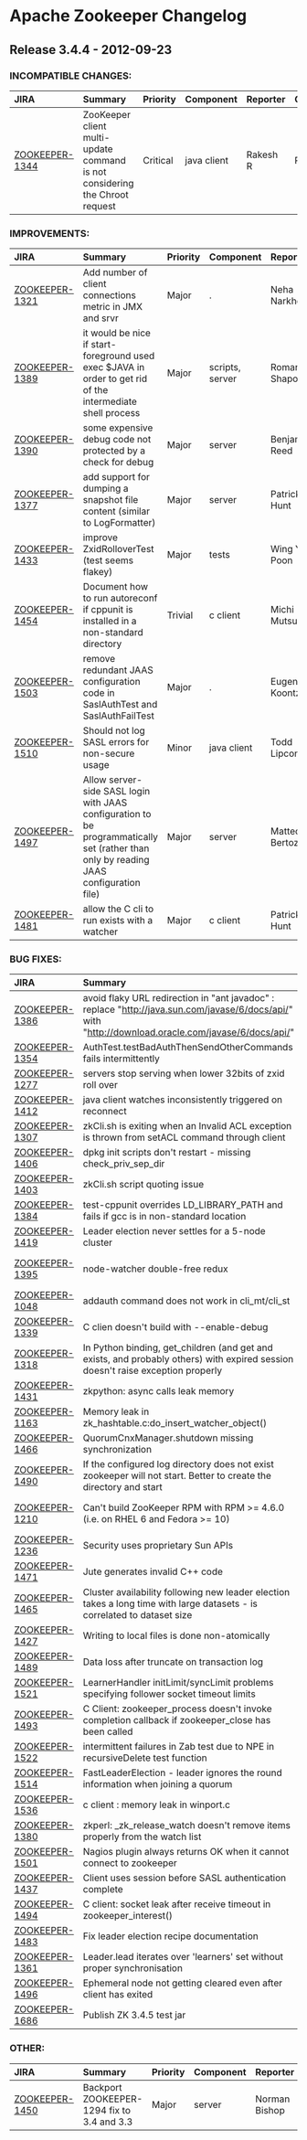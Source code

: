 
<!---
# Licensed to the Apache Software Foundation (ASF) under one
# or more contributor license agreements.  See the NOTICE file
# distributed with this work for additional information
# regarding copyright ownership.  The ASF licenses this file
# to you under the Apache License, Version 2.0 (the
# "License"); you may not use this file except in compliance
# with the License.  You may obtain a copy of the License at
#
#     http://www.apache.org/licenses/LICENSE-2.0
#
# Unless required by applicable law or agreed to in writing, software
# distributed under the License is distributed on an "AS IS" BASIS,
# WITHOUT WARRANTIES OR CONDITIONS OF ANY KIND, either express or implied.
# See the License for the specific language governing permissions and
# limitations under the License.
-->
# Apache Zookeeper Changelog

## Release 3.4.4 - 2012-09-23

### INCOMPATIBLE CHANGES:

| JIRA | Summary | Priority | Component | Reporter | Contributor |
|:---- |:---- | :--- |:---- |:---- |:---- |
| [ZOOKEEPER-1344](https://issues.apache.org/jira/browse/ZOOKEEPER-1344) | ZooKeeper client multi-update command is not considering the Chroot request |  Critical | java client | Rakesh R | Rakesh R |


### IMPROVEMENTS:

| JIRA | Summary | Priority | Component | Reporter | Contributor |
|:---- |:---- | :--- |:---- |:---- |:---- |
| [ZOOKEEPER-1321](https://issues.apache.org/jira/browse/ZOOKEEPER-1321) | Add number of client connections metric in JMX and srvr |  Major | . | Neha Narkhede | Neha Narkhede |
| [ZOOKEEPER-1389](https://issues.apache.org/jira/browse/ZOOKEEPER-1389) | it would be nice if start-foreground used exec $JAVA in order to get rid of the intermediate shell process |  Major | scripts, server | Roman Shaposhnik | Roman Shaposhnik |
| [ZOOKEEPER-1390](https://issues.apache.org/jira/browse/ZOOKEEPER-1390) | some expensive debug code not protected by a check for debug |  Major | server | Benjamin Reed | Benjamin Reed |
| [ZOOKEEPER-1377](https://issues.apache.org/jira/browse/ZOOKEEPER-1377) | add support for dumping a snapshot file content (similar to LogFormatter) |  Major | server | Patrick Hunt | Patrick Hunt |
| [ZOOKEEPER-1433](https://issues.apache.org/jira/browse/ZOOKEEPER-1433) | improve ZxidRolloverTest (test seems flakey) |  Major | tests | Wing Yew Poon | Patrick Hunt |
| [ZOOKEEPER-1454](https://issues.apache.org/jira/browse/ZOOKEEPER-1454) | Document how to run autoreconf if cppunit is installed in a non-standard directory |  Trivial | c client | Michi Mutsuzaki | Michi Mutsuzaki |
| [ZOOKEEPER-1503](https://issues.apache.org/jira/browse/ZOOKEEPER-1503) | remove redundant JAAS configuration code in SaslAuthTest and SaslAuthFailTest |  Major | . | Eugene Koontz | Eugene Koontz |
| [ZOOKEEPER-1510](https://issues.apache.org/jira/browse/ZOOKEEPER-1510) | Should not log SASL errors for non-secure usage |  Minor | java client | Todd Lipcon | Todd Lipcon |
| [ZOOKEEPER-1497](https://issues.apache.org/jira/browse/ZOOKEEPER-1497) | Allow server-side SASL login with JAAS configuration to be programmatically set (rather than only by reading JAAS configuration file) |  Major | server | Matteo Bertozzi | Matteo Bertozzi |
| [ZOOKEEPER-1481](https://issues.apache.org/jira/browse/ZOOKEEPER-1481) | allow the C cli to run exists with a watcher |  Major | c client | Patrick Hunt | Patrick Hunt |


### BUG FIXES:

| JIRA | Summary | Priority | Component | Reporter | Contributor |
|:---- |:---- | :--- |:---- |:---- |:---- |
| [ZOOKEEPER-1386](https://issues.apache.org/jira/browse/ZOOKEEPER-1386) | avoid flaky URL redirection in "ant javadoc" : replace "http://java.sun.com/javase/6/docs/api/" with "http://download.oracle.com/javase/6/docs/api/" |  Minor | documentation | Eugene Koontz | Eugene Koontz |
| [ZOOKEEPER-1354](https://issues.apache.org/jira/browse/ZOOKEEPER-1354) | AuthTest.testBadAuthThenSendOtherCommands fails intermittently |  Major | tests | Patrick Hunt | Patrick Hunt |
| [ZOOKEEPER-1277](https://issues.apache.org/jira/browse/ZOOKEEPER-1277) | servers stop serving when lower 32bits of zxid roll over |  Critical | server | Patrick Hunt | Patrick Hunt |
| [ZOOKEEPER-1412](https://issues.apache.org/jira/browse/ZOOKEEPER-1412) | java client watches inconsistently triggered on reconnect |  Blocker | server | Botond Hejj | Patrick Hunt |
| [ZOOKEEPER-1307](https://issues.apache.org/jira/browse/ZOOKEEPER-1307) | zkCli.sh is exiting when an Invalid ACL exception is thrown from setACL command through client |  Minor | java client | amith | kavita sharma |
| [ZOOKEEPER-1406](https://issues.apache.org/jira/browse/ZOOKEEPER-1406) | dpkg init scripts don't restart - missing check\_priv\_sep\_dir |  Major | scripts | Chris Beauchamp | Chris Beauchamp |
| [ZOOKEEPER-1403](https://issues.apache.org/jira/browse/ZOOKEEPER-1403) | zkCli.sh script quoting issue |  Minor | scripts | James Page | James Page |
| [ZOOKEEPER-1384](https://issues.apache.org/jira/browse/ZOOKEEPER-1384) | test-cppunit overrides LD\_LIBRARY\_PATH and fails if gcc is in non-standard location |  Minor | build, tests | Jay Shrauner | Jay Shrauner |
| [ZOOKEEPER-1419](https://issues.apache.org/jira/browse/ZOOKEEPER-1419) | Leader election never settles for a 5-node cluster |  Blocker | leaderElection | Jeremy Stribling | Flavio Junqueira |
| [ZOOKEEPER-1395](https://issues.apache.org/jira/browse/ZOOKEEPER-1395) | node-watcher double-free redux |  Critical | c client, contrib-bindings | Mike Lundy | Mike Lundy |
| [ZOOKEEPER-1048](https://issues.apache.org/jira/browse/ZOOKEEPER-1048) | addauth command does not work in cli\_mt/cli\_st |  Major | c client | allengao | allengao |
| [ZOOKEEPER-1339](https://issues.apache.org/jira/browse/ZOOKEEPER-1339) | C clien doesn't build with --enable-debug |  Major | c client | Jakub Lekstan | Eric Liang |
| [ZOOKEEPER-1318](https://issues.apache.org/jira/browse/ZOOKEEPER-1318) | In Python binding, get\_children (and get and exists, and probably others) with expired session doesn't raise exception properly |  Major | contrib-bindings | Jim Fulton | Henry Robinson |
| [ZOOKEEPER-1431](https://issues.apache.org/jira/browse/ZOOKEEPER-1431) | zkpython: async calls leak memory |  Major | contrib-bindings | johan rydberg | Kapil Thangavelu |
| [ZOOKEEPER-1163](https://issues.apache.org/jira/browse/ZOOKEEPER-1163) | Memory leak in zk\_hashtable.c:do\_insert\_watcher\_object() |  Major | c client | Anupam Chanda | Anupam Chanda |
| [ZOOKEEPER-1466](https://issues.apache.org/jira/browse/ZOOKEEPER-1466) | QuorumCnxManager.shutdown missing synchronization |  Blocker | quorum | Patrick Hunt | Patrick Hunt |
| [ZOOKEEPER-1490](https://issues.apache.org/jira/browse/ZOOKEEPER-1490) |  If the configured log directory does not exist zookeeper will not start. Better to create the directory and start |  Minor | scripts | suja s | suja s |
| [ZOOKEEPER-1210](https://issues.apache.org/jira/browse/ZOOKEEPER-1210) | Can't build ZooKeeper RPM with RPM \>= 4.6.0 (i.e. on RHEL 6 and Fedora \>= 10) |  Minor | build | Tadeusz Andrzej Kadłubowski | Tadeusz Andrzej Kadłubowski |
| [ZOOKEEPER-1236](https://issues.apache.org/jira/browse/ZOOKEEPER-1236) | Security uses proprietary Sun APIs |  Major | server | Patrick Hunt | Adalberto Medeiros |
| [ZOOKEEPER-1471](https://issues.apache.org/jira/browse/ZOOKEEPER-1471) | Jute generates invalid C++ code |  Minor | jute | Michi Mutsuzaki | Michi Mutsuzaki |
| [ZOOKEEPER-1465](https://issues.apache.org/jira/browse/ZOOKEEPER-1465) | Cluster availability following new leader election takes a long time with large datasets - is correlated to dataset size |  Critical | leaderElection | Alex Gvozdenovic | Camille Fournier |
| [ZOOKEEPER-1427](https://issues.apache.org/jira/browse/ZOOKEEPER-1427) | Writing to local files is done non-atomically |  Critical | server | Todd Lipcon | Patrick Hunt |
| [ZOOKEEPER-1489](https://issues.apache.org/jira/browse/ZOOKEEPER-1489) | Data loss after truncate on transaction log |  Blocker | server | Christian Ziech | Patrick Hunt |
| [ZOOKEEPER-1521](https://issues.apache.org/jira/browse/ZOOKEEPER-1521) | LearnerHandler initLimit/syncLimit problems specifying follower socket timeout limits |  Critical | server | Patrick Hunt | Patrick Hunt |
| [ZOOKEEPER-1493](https://issues.apache.org/jira/browse/ZOOKEEPER-1493) | C Client: zookeeper\_process doesn't invoke completion callback if zookeeper\_close has been called |  Major | c client | Michi Mutsuzaki | Michi Mutsuzaki |
| [ZOOKEEPER-1522](https://issues.apache.org/jira/browse/ZOOKEEPER-1522) | intermittent failures in Zab test due to NPE in recursiveDelete test function |  Major | tests | Patrick Hunt | Patrick Hunt |
| [ZOOKEEPER-1514](https://issues.apache.org/jira/browse/ZOOKEEPER-1514) | FastLeaderElection - leader ignores the round information when joining a quorum |  Critical | quorum | Patrick Hunt | Flavio Junqueira |
| [ZOOKEEPER-1536](https://issues.apache.org/jira/browse/ZOOKEEPER-1536) | c client : memory leak in winport.c |  Major | c client | brooklin | brooklin |
| [ZOOKEEPER-1380](https://issues.apache.org/jira/browse/ZOOKEEPER-1380) | zkperl: \_zk\_release\_watch doesn't remove items properly from the watch list |  Major | contrib-bindings | Botond Hejj | Botond Hejj |
| [ZOOKEEPER-1501](https://issues.apache.org/jira/browse/ZOOKEEPER-1501) | Nagios plugin always returns OK when it cannot connect to zookeeper |  Major | contrib | Brian Sutherland | Brian Sutherland |
| [ZOOKEEPER-1437](https://issues.apache.org/jira/browse/ZOOKEEPER-1437) | Client uses session before SASL authentication complete |  Major | java client | Thomas Weise | Eugene Koontz |
| [ZOOKEEPER-1494](https://issues.apache.org/jira/browse/ZOOKEEPER-1494) | C client: socket leak after receive timeout in zookeeper\_interest() |  Major | c client | Michi Mutsuzaki | Michi Mutsuzaki |
| [ZOOKEEPER-1483](https://issues.apache.org/jira/browse/ZOOKEEPER-1483) | Fix leader election recipe documentation |  Major | documentation | Ankur | Michi Mutsuzaki |
| [ZOOKEEPER-1361](https://issues.apache.org/jira/browse/ZOOKEEPER-1361) | Leader.lead iterates over 'learners' set without proper synchronisation |  Major | . | Henry Robinson | Henry Robinson |
| [ZOOKEEPER-1496](https://issues.apache.org/jira/browse/ZOOKEEPER-1496) | Ephemeral node not getting cleared even after client has exited |  Critical | server | suja s | Rakesh R |
| [ZOOKEEPER-1686](https://issues.apache.org/jira/browse/ZOOKEEPER-1686) | Publish ZK 3.4.5 test jar |  Major | build, tests | Todd Lipcon | Patrick Hunt |


### OTHER:

| JIRA | Summary | Priority | Component | Reporter | Contributor |
|:---- |:---- | :--- |:---- |:---- |:---- |
| [ZOOKEEPER-1450](https://issues.apache.org/jira/browse/ZOOKEEPER-1450) | Backport ZOOKEEPER-1294 fix to 3.4 and 3.3 |  Major | server | Norman Bishop | Norman Bishop |


